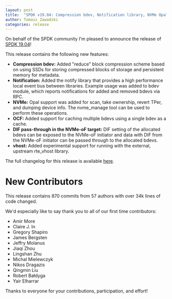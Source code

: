 ```yaml
---
layout: post
title:  "SPDK v19.04: Compression bdev, Notification library, NVMe Opal support"
author: Tomasz Zawadzki
categories: release
---
```


On behalf of the SPDK community I'm pleased to announce the release of [SPDK 19.04](https://github.com/spdk/spdk/releases/tag/v19.04)!

This release contains the following new features:

- **Compression bdev:** Added "reduce" block compression scheme based on using SSDs for storing compressed blocks of storage and persistent memory for metadata.
- **Notification:** Added the notify library that provides a high performance local event bus between libraries. Example usage was added to bdev module, which reports notifications for added and removed bdevs via RPC.
- **NVMe:** Opal support was added for scan, take ownership, revert TPer, and dumping device info. The nvme_manage tool can be used to perform these operations.
- **OCF:** Added support for caching multiple bdevs using a single bdev as a cache.
- **DIF pass-through in the NVMe-oF target:** DIF setting of the allocated bdevs can be exposed to the NVMe-oF initiator and data with DIF from the NVMe-oF initiator can be passed through to the allocated bdevs.
- **vhost:** Added experimental support for running with the external, upstream rte_vhost library.

The full changelog for this release is available [here](https://github.com/spdk/spdk/releases/tag/v19.04).

# New Contributors

This release contains 870 commits from 57 authors with over 34k lines of code changed.

We'd especially like to say thank you to all of our first time contributors:

- Amir More
- Claire J. In
- Gregory Shapiro
- James Bergsten
- Jeffry Molanus
- Jiaqi Zhou
- Lingshan Zhu
- Michal Mielewczyk
- Nikos Dragazis
- Qingmin Liu
- Robert Bałdyga
- Yair Elharrar

Thanks to everyone for your contributions, participation, and effort!
